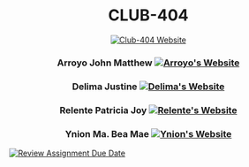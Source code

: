<div align="center">

# CLUB-404

[![Club-404 Website](https://img.shields.io/badge/Netlify-Club%20404-4040F0?style=for-the-badge&logo=netlify&labelColor=0D0D0D)](https://club-404.netlify.app)

### Arroyo John Matthew [![Arroyo's Website](https://img.shields.io/badge/Netlify-Arroyo-green?style=for-the-badge&logo=netlify)](https://arroyo-johnmatthew.netlify.app)

### Delima Justine [![Delima's Website](https://img.shields.io/badge/Netlify-Delima-blue?style=for-the-badge&logo=netlify)](https://delima-justine.netlify.app)

### Relente Patricia Joy [![Relente's Website](https://img.shields.io/badge/Netlify-Relente-pink?style=for-the-badge&logo=netlify)](https://relente-patriciajoy.netlify.app)

### Ynion Ma. Bea Mae [![Ynion's Website](https://img.shields.io/badge/Netlify-Ynion-lightblue?style=for-the-badge&logo=netlify)](https://ynion-mabeamae.netlify.app)

</div>

[![Review Assignment Due Date](https://classroom.github.com/assets/deadline-readme-button-22041afd0340ce965d47ae6ef1cefeee28c7c493a6346c4f15d667ab976d596c.svg)](https://classroom.github.com/a/B-noJ82j)